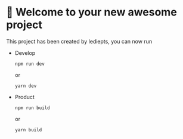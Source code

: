# 🚀 Welcome to your new awesome project

This project has been created by lediepts, you can now run

- Develop

  ```:
  npm run dev
  ```

  or

  ```:
  yarn dev
  ```

- Product

  ```:
  npm run build
  ```

  or

  ```:
  yarn build
  ```
